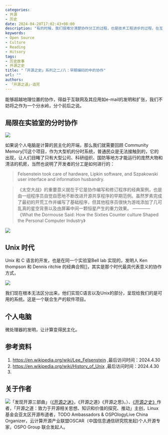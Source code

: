 ```yaml
---
categories:
- 开源
- 历史
date: 2024-04-28T17:02:43+08:00
description: "有的时候，我们很难分清楚协作分工的过程，也是技术工程进步的过程，在互联网出现之前的软件编码协作，是存在着物理限制的，大型机系统、介质交换、运行的费用等等都是实质上的限制。我们不能用历史后来者的思考模式来对那么所处年代的协作进行批判，而是要学习即使在那样的环境下，我们的计算机先驱们仍然在竭尽全力的去进行协作。"
keywords:
- Open Source
- Culture
- Reading
- Hitsory
tags:
- 历史故事
- 开源之史
title: "「开源之史」系列之二/八：早期编码的中的协作"
url: ""
authors:
- 「开源之道」·适兕
---
```


能够超越地理位置的协作，得益于互联网及其应用如e-mail的发明和扩张，我们不妨将之作为一个分水岭，分个前后之说。

## 局限在实验室的分时协作

![](https://upload.wikimedia.org/wikipedia/commons/d/d6/Community_Memory_terminal_at_Leopold%27s_Records.jpg)

如果说个人电脑是计算的民主化的开端，那么我们就需要回顾 Community Memory[1]这个项目，作为大型机的分时系统，普通民众是无法接触到的，它的出现，让人们目睹了只有大型公司、科研组织、国防等地方才能运行的庞然大物和清洁的机房，当然也说明了开发者的分工是如何进行的：

> Felsenstein took care of hardware, Lipkin software, and Szpakowski user interface and information husbandry.



> 《太空大战》的重要意义就在于它是协作编写和修订程序的经典案例，也是由一组程序员自觉自愿地不断改进开源共享程序的早期范例。虽然罗素完成了最初的开荒工作并编写了基础程序，但其他程序员很快为游戏添加了几可乱真的星空背景以及由屏幕中间一颗恒星产生的重力效果。
>     ———— 《What the Dormouse Said: How the Sixties Counter culture Shaped the Personal Computer Industry》

![](https://en.wikipedia.org/wiki/File:Spacewar_screenshot.jpg)


## Unix 时代

Unix 和 C 语言的开发，也是在同一个实验室Bell lab 实现的，发明人 Ken thompson 和 Dennis ritchie 的经典合照[]，其实是那个时代最具代表意义的协作方式，

![](https://media.cnn.com/api/v1/images/stellar/prod/111014015647-dennis-ritchie-ken-thompson-bell-labs.jpg?q=x_23,y_269,h_1200,w_2133,c_crop/h_653,w_1160/f_webp)

我们现在根本无法区分出来，他们实现C语言以及Unix的部分，呈现给我们的是可用的系统。这是一个联合生产的软件项目。

## 个人电脑

微处理器的发明，让计算变得民主化。

## 参考资料

1. https://en.wikipedia.org/wiki/Lee_Felsenstein ,最后访问时间：2024.4.30
2. https://en.wikipedia.org/wiki/History_of_Unix ,最后访问时间：2024.4.30
3. 

## 关于作者

![](/public/kuosi-face-of-os.png)「发现开源三部曲」（[《开源之迷》](posts/book-of-open-source/the-fascinating-of-open-source/)，《开源之道》《开源之思》。）、[《开源之史》](posts/history-of-open-source/summary/)作者，「开源之道：致力于开源相关思想、知识和价值的探究、推动」主创，Linux基金会亚太区开源布道者，TODO Ambassadors & OSPOlogyLive China Organizer，云计算开源产业联盟OSCAR（中国信息通信研究院发起)个人开源专家，OSPO Group 联合发起人。